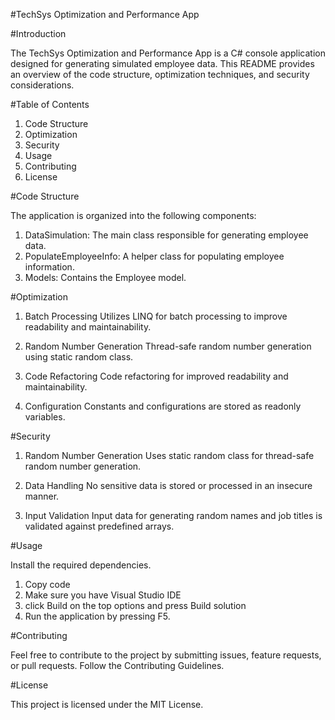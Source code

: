 #TechSys Optimization and Performance App

#Introduction

The TechSys Optimization and Performance App is a C# console application designed for generating simulated employee data. 
This README provides an overview of the code structure, optimization techniques, and security considerations.

#Table of Contents

1. Code Structure
2. Optimization
3. Security
4. Usage
5. Contributing
6. License
   
#Code Structure

The application is organized into the following components:

1. DataSimulation: The main class responsible for generating employee data.
2. PopulateEmployeeInfo: A helper class for populating employee information.
3. Models: Contains the Employee model.

#Optimization 

1. Batch Processing
Utilizes LINQ for batch processing to improve readability and maintainability.

3. Random Number Generation
Thread-safe random number generation using static random class.

5. Code Refactoring
Code refactoring for improved readability and maintainability.

7. Configuration
Constants and configurations are stored as readonly variables.

#Security 

1. Random Number Generation
Uses static random class for thread-safe random number generation.

3. Data Handling
No sensitive data is stored or processed in an insecure manner.

5. Input Validation
Input data for generating random names and job titles is validated against predefined arrays.

#Usage 

Install the required dependencies.

1. Copy code
2. Make sure you have Visual Studio IDE
3. click Build on the top options and press Build solution
5. Run the application by pressing F5.

#Contributing

Feel free to contribute to the project by submitting issues, feature requests, or pull requests. Follow the Contributing Guidelines.

#License 

This project is licensed under the MIT License.

